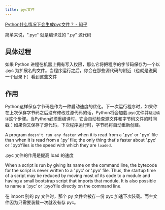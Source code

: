 ```yaml
---
title: pyc文件
---
```


[Python什么情况下会生成pyc文件？ - 知乎](https://www.zhihu.com/question/30296617)

简单来说，".pyc" 就是编译过的 ".py" 源代码

## 具体过程

如果 Python 进程在机器上拥有写入权限，那么它将把程序的字节码保存为一个以 .pyc 为扩展名的文件。当程序运行之后，你会在那些源代码的附近（也就是说同一个目录下）看到这些文件

## 作用

Python这样保存字节码是作为一种启动速度的优化。下一次运行程序时，如果你在上次保存字节码之后没有修改过源代码的话，Python将会加载.pyc文件并`跳过编译`这个步骤。当Python必须重编译时，它会自动检查源文件和字节码文件的时间戳：如果你又保存了源代码，下次程序运行时，字节码将自动重新创建。



A program `doesn't run any faster` when it is read from a ‘.pyc’ or ‘.pyo’ file than when it is read from a ‘.py’ file; the only thing that's faster about ‘.pyc’ or ‘.pyo’files is the speed with which they are `loaded`.

.pyc 文件的作用是提高 load 的速度



When a script is run by giving its name on the command line, the bytecode for the script is never written to a ‘.pyc’ or ‘.pyo’ file. Thus, the startup time of a script may be reduced by moving most of its code to a module and having a small bootstrap script that imports that module. It is also possible to name a ‘.pyc’ or ‘.pyo’file directly on the command line.

在 import 别的 py 文件时，那个 py 文件会被存一份 pyc 加速下次装载。而主文件因为只需要装载一次就没有存 pyc。